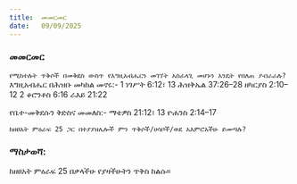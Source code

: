 ```yaml
---
title:  መመርመር
date:   09/09/2025
---
```


### መመርመር

`የሚከተሉት ጥቅሶች በመቅደስ ውስጥ የእግዚአብሔርን መገኘት አስፈላጊ መሆኑን እንዴት የበለጠ ያብራራሉ?
`
እግዚአብሔር በሕዝቡ መካከል መኖሩ:-
1 ነገሥት 6:12፣ 13
ሕዝቅኤል 37:26–28
ዘካርያስ 2:10–12
2 ቆሮንቶስ 6:16
ራእይ 21:22

የቤተ-መቅደሱን ቅድስና መመለስ:-
ማቴዎስ 21:12፣ 13
ዮሐንስ 2:14–17


`ከዘፀአት ምዕራፍ 25 ጋር በተያያዘሌሎች ምን ጥቅሶች/ሀሳቦች/ወደ አእምሮአችሁ ይመጣሉ?
`
### ማስታወሻ:
ከዘፀአት ምዕራፍ 25 በቃላችሁ የያዛችሁትን ጥቅስ ከልሱ።